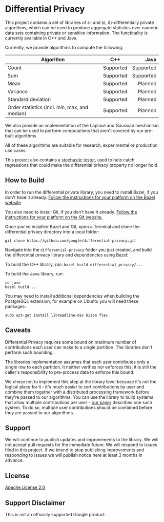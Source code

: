 # Differential Privacy

This project contains a set of libraries of ε- and (ε, δ)-differentially private
algorithms, which can be used to produce aggregate statistics over numeric data
sets containing private or sensitive information. The functinality is currently
available in C++ and Java.

Currently, we provide algorithms to compute the following:

| Algorithm          | C++           | Java  |
| -------------      |:-------------:| -----:|
| Count              | Supported     | Supported |
| Sum                | Supported     | Supported |
| Mean               | Supported     | Planned   |
| Variance           | Supported     | Planned   |
| Standard deviation |Supported      | Planned   |
|Order statistics (incl. min, max, and median) |Supported   | Planned |

We also provide an implementation of the Laplace and Gaussian mechanism that
can be used to perform computations that aren't covered by our pre-built
algorithms. 

All of these algorithms are suitable for research, experimental or production
use cases.

This project also contains a
[stochastic tester](https://github.com/google/differential-privacy/tree/master/differential_privacy/testing),
used to help catch regressions that could make the differential privacy
property no longer hold.

## How to Build

In order to run the differential private library, you need to install Bazel,
if you don't have it already. [Follow the instructions for your platform on the
Bazel website](https://docs.bazel.build/versions/master/install.html)

You also need to install Git, if you don't have it already.
[Follow the instructions for your platform on the Git website.](https://git-scm.com/book/en/v2/Getting-Started-Installing-Git)

Once you've installed Bazel and Git, open a Terminal and clone the
differential privacy directory into a local folder:

```git clone https://github.com/google/differential-privacy.git```

Navigate into the ```differential-privacy``` folder you just created,
and build the differential privacy library and dependencies using Bazel:


<!-- TODO: Update build instructions to reflect the new repo
     structure -->
To build the C++ library, run:
```bazel build differential_privacy/...```

To build the Java library, run:
```
cd java
bazel build ...
```

You may need to install additional dependencies when building the PostgreSQL
extension, for example on Ubuntu you will need these packages:

```sudo apt-get install libreadline-dev bison flex```

## Caveats

Differential Privacy requires some bound on maximum number of contributions
each user can make to a single partition. The libraries don't perform such
bounding.

The libraries implementation assumes that each user contributes only a single
row to each partition. It neither verifies nor enforces this; it is still the
caller's responsibility to pre-process data to enforce this bound.

We chose not to implement this step at the library level because it's not the
logical place for it - it's much easier to sort contributions by user and
combine them together with a distributed processing framework before they're
passed to our algorithms. You can use the library to build systems that allow
multiple contributions per user - [our paper](https://arxiv.org/abs/1909.01917)
describes one such system. To do so, multiple user contributions should be
combined before they are passed to our algorithms.


## Support

We will continue to publish updates and improvements to the library. We will not
accept pull requests for the immediate future. We will respond to issues filed
in this project. If we intend to stop publishing improvements and responding to
issues we will publish notice here at least 3 months in advance.

## License

[Apache License 2.0](LICENSE)

## Support Disclaimer

This is not an officially supported Google product.
